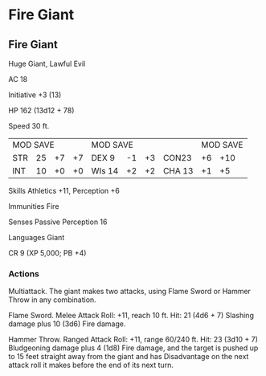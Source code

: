 # Fire Giant

## Fire Giant

Huge Giant, Lawful Evil

AC 18

Initiative +3 (13)

HP 162 (13d12 + 78)

Speed 30 ft.

<table><tr><td colspan="4">MOD SAVE</td><td colspan="4">MOD SAVE</td><td colspan="3">MOD SAVE</td></tr><tr><td>STR</td><td>25</td><td>+7</td><td>+7</td><td>DEX 9</td><td>-1</td><td>+3</td><td>CON23</td><td>+6</td><td>+10</td><td></td></tr><tr><td>INT</td><td>10</td><td>+0</td><td>+0</td><td>WIs 14</td><td>+2</td><td>+2</td><td>CHA 13</td><td>+1</td><td>+5</td><td></td></tr></table>

Skills Athletics +11, Perception +6

Immunities Fire

Senses Passive Perception 16

Languages Giant

CR 9 (XP 5,000; PB +4)

### Actions

Multiattack. The giant makes two attacks, using Flame Sword or Hammer Throw in any combination.

Flame Sword. Melee Attack Roll: +11, reach 10 ft. Hit: 21 (4d6 + 7) Slashing damage plus 10 (3d6) Fire damage.

Hammer Throw. Ranged Attack Roll: +11, range 60/240 ft. Hit: 23 (3d10 + 7) Bludgeoning damage plus 4 (1d8) Fire damage, and the target is pushed up to 15 feet straight away from the giant and has Disadvantage on the next attack roll it makes before the end of its next turn.
